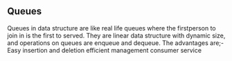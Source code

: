 
## Queues
Queues in data structure are like real life queues where the firstperson to join in is the first to served.
They are linear data structure with dynamic size, and operations on queues are enqueue and dequeue.
The advantages are;-
Easy insertion and deletion
efficient management
consumer service



